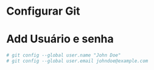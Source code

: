 # Configurar Git

# Add Usuário e senha

```sh
# git config --global user.name "John Doe"
# git config --global user.email johndoe@example.com
```
